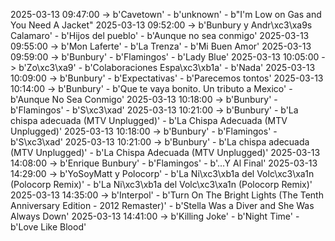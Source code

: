 2025-03-13 09:47:00 -> b'Cavetown' - b'unknown' - b"I'm Low on Gas and You Need A Jacket"
2025-03-13 09:52:00 -> b'Bunbury y Andr\xc3\xa9s Calamaro' - b'Hijos del pueblo' - b'Aunque no sea conmigo'
2025-03-13 09:55:00 -> b'Mon Laferte' - b'La Trenza' - b'Mi Buen Amor'
2025-03-13 09:59:00 -> b'Bunbury' - b'Flamingos' - b'Lady Blue'
2025-03-13 10:05:00 -> b'Zo\xc3\xa9' - b'Colaboraciones Espa\xc3\xb1a' - b'Nada'
2025-03-13 10:09:00 -> b'Bunbury' - b'Expectativas' - b'Parecemos tontos'
2025-03-13 10:14:00 -> b'Bunbury' - b'Que te vaya bonito. Un tributo a Mexico' - b'Aunque No Sea Conmigo'
2025-03-13 10:18:00 -> b'Bunbury' - b'Flamingos' - b'S\xc3\xad'
2025-03-13 10:21:00 -> b'Bunbury' - b'La chispa adecuada (MTV Unplugged)' - b'La Chispa Adecuada (MTV Unplugged)'
2025-03-13 10:18:00 -> b'Bunbury' - b'Flamingos' - b'S\xc3\xad'
2025-03-13 10:21:00 -> b'Bunbury' - b'La chispa adecuada (MTV Unplugged)' - b'La Chispa Adecuada (MTV Unplugged)'
2025-03-13 14:08:00 -> b'Enrique Bunbury' - b'Flamingos' - b'...Y Al Final'
2025-03-13 14:29:00 -> b'YoSoyMatt y Polocorp' - b'La Ni\xc3\xb1a del Volc\xc3\xa1n (Polocorp Remix)' - b'La Ni\xc3\xb1a del Volc\xc3\xa1n (Polocorp Remix)'
2025-03-13 14:35:00 -> b'Interpol' - b'Turn On The Bright Lights (The Tenth Anniversary Edition - 2012 Remaster)' - b'Stella Was a Diver and She Was Always Down'
2025-03-13 14:41:00 -> b'Killing Joke' - b'Night Time' - b'Love Like Blood'
